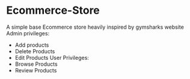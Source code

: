 # Ecommerce-Store
A simple base Ecommerce store heavily inspired by gymsharks website
Admin privileges:
- Add products
- Delete Products
- Edit Products
User Privileges:
- Browse Products
- Review Products
